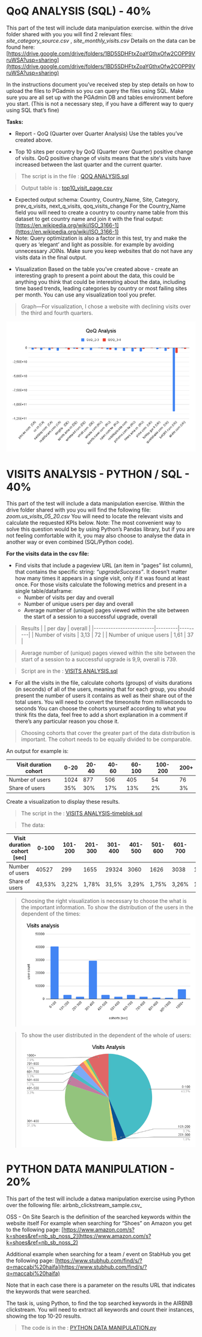 # QoQ ANALYSIS (SQL) - 40%
This part of the test will include data manipulation exercise.
within the drive folder shared with you you will find 2 relevant files:
_site_category_source.csv_ , 
_site_monthly_visits.csv_
Details on the data can be found here:
[https://drive.google.com/drive/folders/1BD5SDHFtxZoaYGthxOfw2COPP9VruWSA?usp=sharing](https://drive.google.com/drive/folders/1BD5SDHFtxZoaYGthxOfw2COPP9VruWSA?usp=sharing)

In the instructions document you’ve received step by step details on how to upload the files
to PGadmin so you can query the files using SQL. Make sure you are all set up with the
PGAdmin DB and tables environment before you start. (This is not a necessary step, if you
have a different way to query using SQL that’s fine)

**Tasks:**

* Report - QoQ (Quarter over Quarter Analysis)
Use the tables you’ve created above.
- Top 10 sites per country by QoQ (Quarter over Quarter) positive change of visits.
QoQ positive change of visits means that the site's visits have increased between the last quarter and the current
quarter.
> The script is in the file : [QOQ ANALYSIS.sql](https://github.com/HanaHrubesova/Homework/blob/main/QoQ%20Analysis.png)

> Output table is : [top10_visit_page.csv](https://github.com/HanaHrubesova/Homework/blob/main/to10_visit_page.csv)

- Expected output schema:
Country, Country_Name, Site, Category, prev_q_visits, next_q_visits, qoq_visits_change
For the Country_Name field you will need to create a country to country name table from this dataset to get country name
and join it with the final output: [https://en.wikipedia.org/wiki/ISO_3166-1](https://en.wikipedia.org/wiki/ISO_3166-1)
- Note:
Query optimization is also a factor in this test, try and make the query as ‘elegant’ and light as possible. for example
by avoiding unnecessary JOINs. Make sure you keep websites that do not have any visits data in the final output.

* Visualization
Based on the table you’ve created above - create an interesting graph to present a point about the data, this could be
anything you think that could be interesting about the data, including time based trends, leading categories by country
or most failing sites per month.
You can use any visualization tool you prefer.

> Graph—For visualization, I chose a website with declining visits over the third and fourth quarters.

 ![Graph](https://github.com/HanaHrubesova/Homework/blob/main/QoQ%20Analysis.png)


# VISITS ANALYSIS - PYTHON / SQL - 40%
This part of the test will include a data manipulation exercise.
Within the drive folder shared with you you will find the following file: _zoom.us_visits_05_20.csv_
You will need to locate the relevant visits and calculate the requested KPIs below.
Note:
The most convenient way to solve this question would be by using Python’s Pandas library, but if you are not feeling comfortable with it, you may also choose to analyse the data in another way or even combined (SQL/Python code).

**For the visits data in the csv file:**
- Find visits that include a pageview URL (an item in “pages” list column), that contains the specific string: _“upgradeSuccess”_.
  It doesn’t matter how many times it appears in a single visit, only if it was found at least once.
  For those visits calculate the following metrics and present in a single table/dataframe:
  - Number of visits per day and overall
  - Number of unique users per day and overall
  - Average number of (unique) pages viewed within the site between the start of a session to a successful upgrade, overall

 > Results
|                  	      | per day | overall | 
|-------------------------|---------|---------|
| Number of visits        | 3,13    |   72    | 
| Number of unique users  | 1,61    |   37    | 

> Average number of (unique) pages viewed within the site between the start of a session to a successful upgrade is 9,9, overall is  739.

> Script are in the : [VISITS ANALYSIS.sql](https://github.com/HanaHrubesova/Homework/blob/main/VISITS%20ANALYSIS.sql)

- For all the visits in the file, calculate cohorts (groups) of visits durations (in seconds) of all of the users, meaning that for each group, you should present the number of users it contains as well as their share out of the total users.
You will need to convert the timeonsite from milliseconds to seconds
You can choose the cohorts yourself according to what you think fits the data, feel free to add a short explanation in a comment if there’s any particular reason you chose it.

> Choosing cohorts that cover the greater part of the data distribution is important. The cohort needs to be equally divided to be   comparable.

  An output for example is:

 | Visit duration cohort	| 0-20 | 20-40 | 40-60 | 60-100	| 100-200 |	200+ |
 |-----------------------|------|-------|-------|--------|---------|------|
 | Number of users       | 1024 | 877   | 506   | 405	| 54	  | 76   |
 | Share of users        | 35%  | 30%   | 17%   | 13%	| 2%	  | 3%   |

Create a visualization to display these results.

> The script in the : [VISITS ANALYSIS-timeblok.sql](https://github.com/HanaHrubesova/Homework/blob/main/VISITS%20ANALYSIS-timeblok.sql)

> The data:

  | Visit duration cohort [sec]	| 0-100  | 101-200 | 201-300 | 301-400| 401-500 | 501-600 | 601-700 | 701-800 |801-900 | 901-1000 | 1000+ |
  |-----------------------------|--------|---------|---------|--------|---------|---------|---------|---------|--------|----------|-------|
  | Number of users             | 40527  | 299     | 1655    | 29324  | 3060	| 1626    | 3038    | 1681    | 1001   | 869      | 7326  |
  | Share of users              | 43,53% | 3,22%   | 1,78%   | 31,5%  | 3,29%   | 1,75%   | 3,26%   | 1,81%   | 1,08%  | 0,93%    | 7.87% |

> Choosing the right visualization is necessary to choose the what is the important information. To show the distribution of the users in the dependent of the times:
 ![Graph](https://github.com/HanaHrubesova/Homework/blob/main/Visits%20analysis_1.png)

> To show the user distributed in the dependent of the whole of users:
 ![Graph](https://github.com/HanaHrubesova/Homework/blob/main/Visits%20Analysis.png)

# PYTHON DATA MANIPULATION - 20% 
This part of the test will include a datwa manipulation exercise using Python over the
following file: airbnb_clickstream_sample.csv_

OSS - On Site Search is the definition of the searched keywords within the website itself
For example when searching for “Shoes” on Amazon you get to the following page:
[https://www.amazon.com/s?k=shoes&ref=nb_sb_noss_2](https://www.amazon.com/s?k=shoes&ref=nb_sb_noss_2)

Additional example when searching for a team / event on StabHub you get the following
page:
[https://www.stubhub.com/find/s/?q=maccabi%20haifa](https://www.stubhub.com/find/s/?q=maccabi%20haifa)

Note that in each case there is a parameter on the results URL that indicates the
keywords that were searched.

The task is, using Python, to find the top searched keywords in the AIRBNB
clickstream. You will need to extract all keywords and count their instances, showing
the top 10-20 results.

> The code is in the : [PYTHON DATA MANIPULATION.py](https://github.com/HanaHrubesova/Homework/blob/main/PYTHON%20DATA%20MANIPULATION.py)
